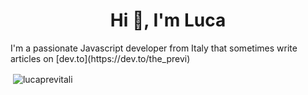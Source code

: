 <h1 align="center">Hi 👋, I'm Luca</h1>
I'm a passionate Javascript developer from Italy that sometimes write articles on [dev.to](https://dev.to/the_previ)
<br>
<p>&nbsp;<img align="center" src="https://github-readme-stats.vercel.app/api?username=lucaprevitali&show_icons=true&locale=en" alt="lucaprevitali" /></p>
